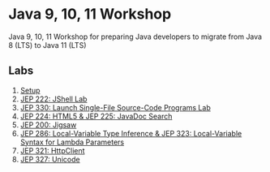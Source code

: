 # Java 9, 10, 11 Workshop
Java 9, 10, 11 Workshop for preparing Java developers to migrate from Java 8 (LTS) to Java 11 (LTS)


## Labs

1. [Setup](SETUP.md)
1. [JEP 222: JShell Lab](jep222/README.md)
1. [JEP 330: Launch Single-File Source-Code Programs Lab](jep330/README.md)
1. [JEP 224: HTML5 & JEP 225: JavaDoc Search](jep224/README.md)
1. [JEP 200: Jigsaw](jep200/README.md)
1. [JEP 286: Local-Variable Type Inference & JEP 323: Local-Variable Syntax for Lambda 
Parameters](jep286/README.md)
1. [JEP 321: HttpClient](jep321/README.md)
1. [JEP 327: Unicode](jep327/README.md)
